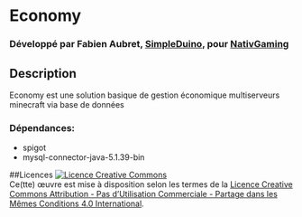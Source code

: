 # Economy
### Développé par Fabien Aubret, [SimpleDuino](http://simple-duino.com), pour [NativGaming](http://nativgaming.com)

## Description
Economy est une solution basique de gestion économique multiserveurs minecraft via base de données

### Dépendances:
- spigot
- mysql-connector-java-5.1.39-bin

##Licences
<a rel="license" href="http://creativecommons.org/licenses/by-nc-sa/4.0/"><img alt="Licence Creative Commons" style="border-width:0" src="https://i.creativecommons.org/l/by-nc-sa/4.0/88x31.png" /></a><br />Ce(tte) œuvre est mise à disposition selon les termes de la <a rel="license" href="http://creativecommons.org/licenses/by-nc-sa/4.0/">Licence Creative Commons Attribution - Pas d’Utilisation Commerciale - Partage dans les Mêmes Conditions 4.0 International</a>.